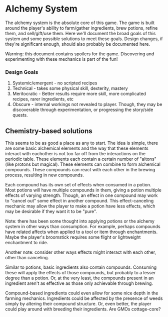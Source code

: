 # Alchemy System
The alchemy system is the absolute core of this game.
The game is built around the player's ability to farm/gather ingredients, brew potions, refine them, and sell/gift/use them.
Here we'll document the broad goals of this system and some possible solutions to meet these goals.
Design changes, if they're significant enough, should also probably be documented here.

Warning: this document contains spoilers for the game.
Discovering and experimenting with these mechanics is part of the fun!

### Design Goals
1. Systemic/emergent - no scripted recipes
2. Technical - takes some physical skill, dexterity, mastery
3. Meritocratic - Better results require more skill, more complicated recipes, rarer ingredients, etc
4. Obscure - internal workings not revealed to player.
   Though, they may be discoverable through experimentation, or progressing the story/side quests.

## Chemistry-based solutions
This seems to be as good a place as any to start.
The idea is simple, there are some basic alchemical elements and the way that these elements interact with eachother is not too far off from the interactions on the periodic table.
These elements each contain a certain number of "altons" (like protons but magical).
These elements can combine to form alchemical compounds.
These compounds can react with each other in the brewing process, resulting in new compounds.

Each compound has its own set of effects when consumed in a potion.
Most potions will have multiple compounds in them, giving a potion multiple effects of varying strength.
Though, an effect in one compound may work to "cancel out" some effect in another compound.
This effect-canceling mechanic may allow the player to make a potion have less effects, which may be desirable if they want it to be "pure".

Note: there has been some thought into applying potions or the alchemy system in other ways than consumption.
For example, perhaps compounds have related affects when applied to a tool or item through enchantments.
Maybe the player's broomstick requires some flight or lightweight enchantment to ride.

Another note: consider other ways effects might interact with each other, other than canceling.

Similar to potions, basic ingredients also contain compounds.
Consuming these will apply the effects of those compounds, but probably to a lesser degree than a potion.
Or, at the very least, the compounds present in an ingredient aren't as effective as those only achievable through brewing.

Compound-based ingredients could even allow for some nice depth in the farming mechanics.
Ingredients could be affected by the presence of weeds simply by altering their compound structure.
Or, even better, the player could play around with breeding their ingredients.
Are GMOs cottage-core?
